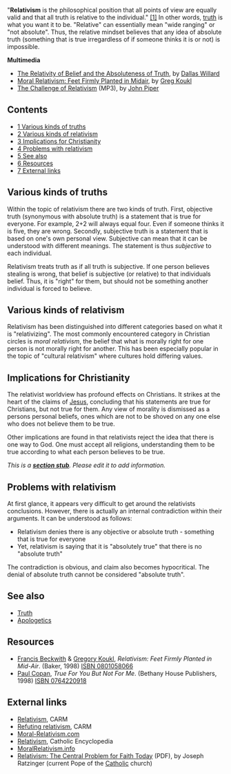 "**Relativism** is the philosophical position that all points of
view are equally valid and that all truth is relative to the
individual." [[1]](http://www.carm.org/relativism.htm) In other
words, [truth](Truth "Truth") is what you want it to be. "Relative"
can essentially mean "wide ranging" or "not absolute". Thus, the
relative mindset believes that any idea of absolute truth
(something that is true irregardless of if someone thinks it is or
not) is impossible.

**Multimedia**

-   [The Relativity of Belief and the Absoluteness of Truth](http://www.veritas.org/media/talks/235),
    by [Dallas Willard](Dallas_Willard "Dallas Willard")
-   [Moral Relativism: Feet Firmly Planted in Midair](http://www.veritas.org/media/talks/91),
    by [Greg Koukl](Greg_Koukl "Greg Koukl")
-   [The Challenge of Relativism](http://www.desiringgod.org/media/audio/2007/20070316.mp3)
    (MP3), by [John Piper](John_Piper "John Piper")

## Contents

-   [1 Various kinds of truths](#Various_kinds_of_truths)
-   [2 Various kinds of relativism](#Various_kinds_of_relativism)
-   [3 Implications for Christianity](#Implications_for_Christianity)
-   [4 Problems with relativism](#Problems_with_relativism)
-   [5 See also](#See_also)
-   [6 Resources](#Resources)
-   [7 External links](#External_links)

## Various kinds of truths

Within the topic of relativism there are two kinds of truth. First,
objective truth (synonymous with absolute truth) is a statement
that is true for everyone. For example, 2+2 will always equal four.
Even if someone thinks it is five, they are wrong. Secondly,
subjective truth is a statement that is based on one's own personal
view. Subjective can mean that it can be understood with different
meanings. The statement is thus *subjective* to each individual.

Relativism treats truth as if all truth is subjective. If one
person believes stealing is wrong, that belief is subjective (or
relative) to that individuals belief. Thus, it is "right" for them,
but should not be something another individual is forced to
believe.

## Various kinds of relativism

Relativism has been distinguished into different categories based
on what it is "relativizing". The most commonly encountered
category in Christian circles is *moral relativism*, the belief
that what is morally right for one person is not morally right for
another. This has been especially popular in the topic of "cultural
relativism" where cultures hold differing values.

## Implications for Christianity

The relativist worldview has profound effects on Christians. It
strikes at the heart of the claims of [Jesus](Jesus "Jesus"),
concluding that his statements are true for Christians, but not
true for them. Any view of morality is dismissed as a persons
personal beliefs, ones which are not to be shoved on any one else
who does not believe them to be true.

Other implications are found in that relativists reject the idea
that there is one way to God. One must accept all religions,
understanding them to be true according to what each person
believes to be true.

*This is a **[section stub](http://www.theopedia.com/Category:Theopedia_sectionstubs "Category:Theopedia sectionstubs")**. Please edit it to add information.*
## Problems with relativism

At first glance, it appears very difficult to get around the
relativists conclusions. However, there is actually an internal
contradiction within their arguments. It can be understood as
follows:

-   Relativism denies there is any objective or absolute truth -
    something that is true for everyone
-   Yet, relativism is saying that it is "absolutely true" that
    there is no "absolute truth"

The contradiction is obvious, and claim also becomes hypocritical.
The denial of absolute truth cannot be considered "absolute
truth".

## See also

-   [Truth](Truth "Truth")
-   [Apologetics](Apologetics "Apologetics")

## Resources

-   [Francis Beckwith](Francis_Beckwith "Francis Beckwith") &
    [Gregory Koukl](Gregory_Koukl "Gregory Koukl"),
    *Relativism: Feet Firmly Planted in Mid-Air*. (Baker, 1998)
    [ISBN 0801058066](http://www.theopedia.com/Special:BookSources/0801058066)
-   [Paul Copan](Paul_Copan "Paul Copan"),
    *True For You But Not For Me*. (Bethany House Publishers, 1998)
    [ISBN 0764220918](http://www.theopedia.com/Special:BookSources/0764220918)

## External links

-   [Relativism](http://www.carm.org/relativism.htm), CARM
-   [Refuting relativism](http://www.carm.org/relativism/relativism_refute.htm),
    CARM
-   [Moral-Relativism.com](http://www.moral-relativism.com/)
-   [Relativism](http://www.newadvent.org/cathen/12731d.htm),
    Catholic Encyclopedia
-   [MoralRelativism.info](http://www.moralrelativism.info/)
-   [Relativism: The Central Problem for Faith Today](http://www.acu-adsum.org/ratzrel.pdf)
    (PDF), by Joseph Ratzinger (current Pope of the
    [Catholic](Catholic "Catholic") church)



